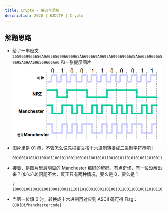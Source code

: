 ```yaml
---
title: Crypto - 编码与调制
description: 2020 | BJDCTF | Crypto
---
```


## 解题思路

- 给了一串密文 `2559659965656A9A65656996696965A6695669A9695A699569666A5A6A6569666A59695A69AA696569666AA6` 和一张提示图片<br>
![I'm hint!!!](img/code_modulate01.png)
- 图片里是 01 串，不管怎么说先把密文按十六进制转换成二进制字符串吧！
    ```
    0010010101011001011001011001100101100101011001010110101010011010011001010110010101101001100101100110100101101001011001011010011001101001010101100110100110101001011010010101101001101001100101010110100101100110011010100101101001101010011001010110100101100110011010100101100101101001010110100110100110101010011010010110010101101001011001100110101010100110
    ```
- 接着，是图片里最明显的 Manchester 编码的解码。有点奇怪，有一位没解出来？(ΦˋωˊΦ)问题不大，反正只有两种情况，要么是 0，要么是 1
    ```
    ?1000010010010100100010001111011010001000110100101100110010011010110000101101110011000110110100001100101011100110111010001100101011100100110001101101111011001000110010101111101
    ```
- 当第一位填 0 时，转换成十六进制再对应到 ASCII 码可得 Flag：`BJD{DifManchestercode}`
